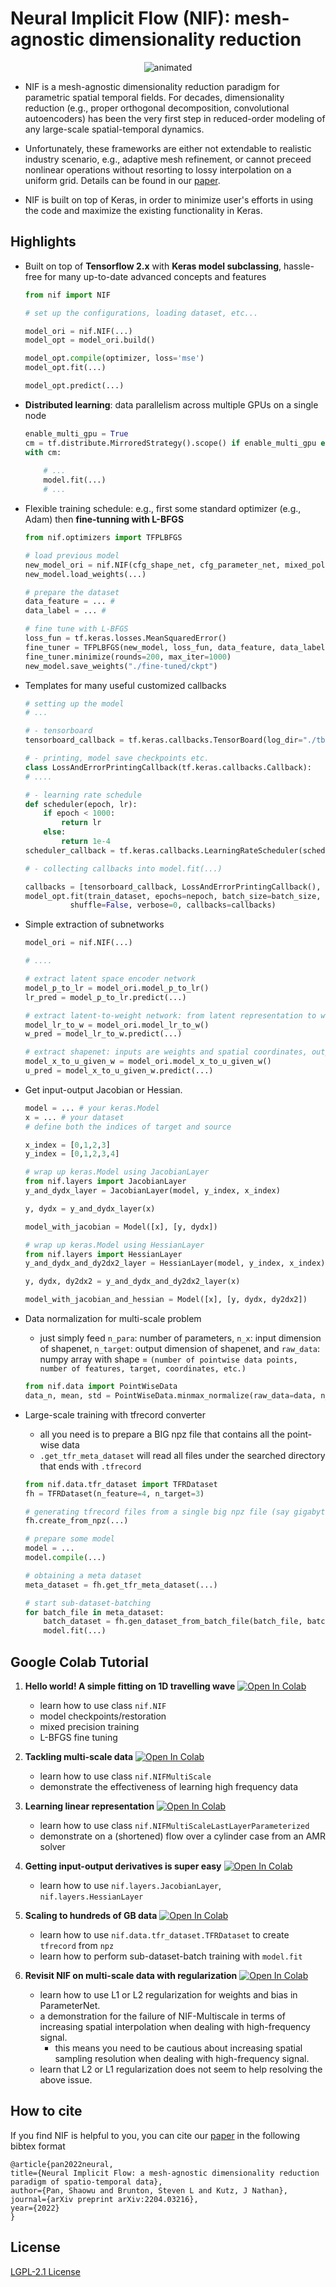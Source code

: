 # Neural Implicit Flow (NIF): mesh-agnostic dimensionality reduction

<p align="center">
  <img src="./misc/myimage.gif" alt="animated" />
</p>

- NIF is a mesh-agnostic dimensionality reduction paradigm for parametric spatial temporal fields. For decades, dimensionality reduction (e.g., proper orthogonal decomposition, convolutional autoencoders) has been the very first step in reduced-order modeling of any large-scale spatial-temporal dynamics. 

- Unfortunately, these frameworks are either not extendable to realistic industry scenario, e.g., adaptive mesh refinement, or cannot preceed nonlinear operations without resorting to lossy interpolation on a uniform grid. Details can be found in our [paper](https://arxiv.org/pdf/2204.03216.pdf).

- NIF is built on top of Keras, in order to minimize user's efforts in using the code and maximize the existing functionality in Keras. 


## Highlights

- Built on top of **Tensorflow 2.x** with **Keras model subclassing**, hassle-free for many up-to-date advanced concepts and features

    ```python
    from nif import NIF
    
    # set up the configurations, loading dataset, etc...
    
    model_ori = nif.NIF(...)
    model_opt = model_ori.build()
    
    model_opt.compile(optimizer, loss='mse')
    model_opt.fit(...)
    
    model_opt.predict(...)
    ```

- **Distributed learning**: data parallelism across multiple GPUs on a single node

    ```python
    enable_multi_gpu = True
    cm = tf.distribute.MirroredStrategy().scope() if enable_multi_gpu else contextlib.nullcontext()
    with cm:
        
        # ...
        model.fit(...)
        # ...
    ```

- Flexible training schedule: e.g., first some standard optimizer (e.g., Adam) then **fine-tunning with L-BFGS**
  
    ```python
    from nif.optimizers import TFPLBFGS
    
    # load previous model
    new_model_ori = nif.NIF(cfg_shape_net, cfg_parameter_net, mixed_policy)
    new_model.load_weights(...)
    
    # prepare the dataset
    data_feature = ... #
    data_label = ... # 
    
    # fine tune with L-BFGS
    loss_fun = tf.keras.losses.MeanSquaredError()
    fine_tuner = TFPLBFGS(new_model, loss_fun, data_feature, data_label, display_epoch=10)
    fine_tuner.minimize(rounds=200, max_iter=1000)
    new_model.save_weights("./fine-tuned/ckpt")
    ```
  
- Templates for many useful customized callbacks

   ```python
   # setting up the model
   # ...

   # - tensorboard
   tensorboard_callback = tf.keras.callbacks.TensorBoard(log_dir="./tb-logs", update_freq='epoch')

   # - printing, model save checkpoints etc.
   class LossAndErrorPrintingCallback(tf.keras.callbacks.Callback):
   # ....

   # - learning rate schedule
   def scheduler(epoch, lr):
       if epoch < 1000:
           return lr
       else:
           return 1e-4
   scheduler_callback = tf.keras.callbacks.LearningRateScheduler(scheduler)

   # - collecting callbacks into model.fit(...)

   callbacks = [tensorboard_callback, LossAndErrorPrintingCallback(), scheduler_callback]
   model_opt.fit(train_dataset, epochs=nepoch, batch_size=batch_size,
             shuffle=False, verbose=0, callbacks=callbacks)
   ```
   
- Simple extraction of subnetworks

    ```python
    model_ori = nif.NIF(...)
    
    # ....
    
    # extract latent space encoder network
    model_p_to_lr = model_ori.model_p_to_lr()
    lr_pred = model_p_to_lr.predict(...)
    
    # extract latent-to-weight network: from latent representation to weights and biase of shapenet
    model_lr_to_w = model_ori.model_lr_to_w()
    w_pred = model_lr_to_w.predict(...)
    
    # extract shapenet: inputs are weights and spatial coordinates, output is the field of interests
    model_x_to_u_given_w = model_ori.model_x_to_u_given_w()
    u_pred = model_x_to_u_given_w.predict(...)
    ```

- Get input-output Jacobian or Hessian.
    ```python
    model = ... # your keras.Model
    x = ... # your dataset
    # define both the indices of target and source 
    
    x_index = [0,1,2,3]
    y_index = [0,1,2,3,4]
    
    # wrap up keras.Model using JacobianLayer 
    from nif.layers import JacobianLayer
    y_and_dydx_layer = JacobianLayer(model, y_index, x_index)
    
    y, dydx = y_and_dydx_layer(x)
    
    model_with_jacobian = Model([x], [y, dydx])
    
    # wrap up keras.Model using HessianLayer
    from nif.layers import HessianLayer
    y_and_dydx_and_dy2dx2_layer = HessianLayer(model, y_index, x_index)
    
    y, dydx, dy2dx2 = y_and_dydx_and_dy2dx2_layer(x)
    
    model_with_jacobian_and_hessian = Model([x], [y, dydx, dy2dx2])
    
    ```

- Data normalization for multi-scale problem

    - just simply feed `n_para`: number of parameters, `n_x`: input dimension of shapenet, `n_target`: output dimension of shapenet, and `raw_data`: numpy array with shape = `(number of pointwise data points, number of features, target, coordinates, etc.)`

    ```python
    from nif.data import PointWiseData
    data_n, mean, std = PointWiseData.minmax_normalize(raw_data=data, n_para=1, n_x=3, n_target=1) 
    ```

- Large-scale training with tfrecord converter

	- all you need is to prepare a BIG npz file that contains all the point-wise data
	- `.get_tfr_meta_dataset` will read all files under the searched directory that ends with `.tfrecord`

    ```python
    from nif.data.tfr_dataset import TFRDataset
    fh = TFRDataset(n_feature=4, n_target=3)
    
    # generating tfrecord files from a single big npz file (say gigabytes)
    fh.create_from_npz(...)

    # prepare some model
    model = ...
    model.compile(...)

    # obtaining a meta dataset
    meta_dataset = fh.get_tfr_meta_dataset(...)

    # start sub-dataset-batching
    for batch_file in meta_dataset:
	    batch_dataset = fh.gen_dataset_from_batch_file(batch_file, batch_size)
	    model.fit(...)

    ```

## Google Colab Tutorial

1. **Hello world! A simple fitting on 1D travelling wave** [![Open In Colab](https://colab.research.google.com/assets/colab-badge.svg)](https://colab.research.google.com/github/pswpswpsw/nif/blob/master/tutorial/1_simple_1d_wave.ipynb)
	- learn how to use class `nif.NIF`
	- model checkpoints/restoration
	- mixed precision training
	- L-BFGS fine tuning

2. **Tackling multi-scale data** [![Open In Colab](https://colab.research.google.com/assets/colab-badge.svg)](https://colab.research.google.com/github/pswpswpsw/nif/blob/master/tutorial/2_multi_scale_NIF.ipynb)

    - learn how to use class `nif.NIFMultiScale`
    - demonstrate the effectiveness of learning high frequency data

3. **Learning linear representation** [![Open In Colab](https://colab.research.google.com/assets/colab-badge.svg)](https://colab.research.google.com/github/pswpswpsw/nif/blob/master/tutorial/3_multi_scale_linear_NIF.ipynb)
	- learn how to use class `nif.NIFMultiScaleLastLayerParameterized`
	- demonstrate on a (shortened) flow over a cylinder case from an AMR solver

4. **Getting input-output derivatives is super easy** [![Open In Colab](https://colab.research.google.com/assets/colab-badge.svg)](https://colab.research.google.com/github/pswpswpsw/nif/blob/master/tutorial/4_get_gradients_by_wrapping_model_with_layer.ipynb)
	- learn how to use `nif.layers.JacobianLayer`, `nif.layers.HessianLayer`

5. **Scaling to hundreds of GB data** [![Open In Colab](https://colab.research.google.com/assets/colab-badge.svg)](https://colab.research.google.com/github/pswpswpsw/nif/blob/master/tutorial/5_large_scale_training_on_tensorflow_record_data.ipynb)
	- learn how to use `nif.data.tfr_dataset.TFRDataset` to create `tfrecord` from `npz`
	- learn how to perform sub-dataset-batch training with `model.fit`

6. **Revisit NIF on multi-scale data with regularization** [![Open In Colab](https://colab.research.google.com/assets/colab-badge.svg)](https://colab.research.google.com/github/pswpswpsw/nif/blob/master/tutorial/6_revisit_multi_scale_NIF_with_L1_L2_regularization.ipynb)
	- learn how to use L1 or L2 regularization for weights and bias in ParameterNet.
	- a demonstration for the failure of NIF-Multiscale in terms of increasing spatial interpolation when dealing with
	  high-frequency signal.
		- this means you need to be cautious about increasing spatial sampling resolution when dealing with
		  high-frequency signal.
	- learn that L2 or L1 regularization does not seem to help resolving the above issue.

## How to cite

If you find NIF is helpful to you, you can cite our [paper](https://arxiv.org/abs/2204.03216) in the following bibtex format

   ```
@article{pan2022neural,
  title={Neural Implicit Flow: a mesh-agnostic dimensionality reduction paradigm of spatio-temporal data},
  author={Pan, Shaowu and Brunton, Steven L and Kutz, J Nathan},
  journal={arXiv preprint arXiv:2204.03216},
  year={2022}
}
   ```

## License

[LGPL-2.1 License](https://github.com/pswpswpsw/nif/blob/master/LICENSE)
